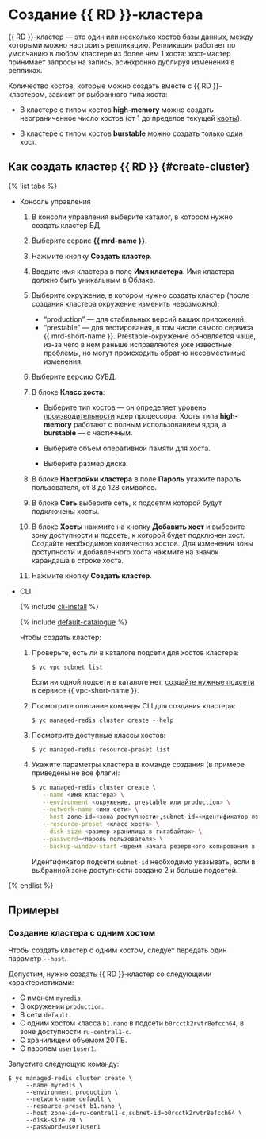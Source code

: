 # Создание {{ RD }}-кластера

{{ RD }}-кластер — это один или несколько хостов базы данных, между которыми можно настроить репликацию. Репликация работает по умолчанию в любом кластере из более чем 1 хоста: хост-мастер принимает запросы на запись, асинхронно дублируя изменения в репликах.

Количество хостов, которые можно создать вместе с {{ RD }}-кластером, зависит от выбранного типа хоста:

* В кластере с типом хостов **high-memory** можно создать неограниченное число хостов (от 1 до пределов текущей [квоты](../concepts/limits.md)).

* В кластере с типом хостов **burstable** можно создать только один хост.

## Как создать кластер {{ RD }} {#create-cluster}

{% list tabs %}

- Консоль управления
  
  1. В консоли управления выберите каталог, в котором нужно создать кластер БД.
  1. Выберите сервис **{{ mrd-name }}**.
  1. Нажмите кнопку **Создать кластер**.
  1. Введите имя кластера в поле **Имя кластера**. Имя кластера должно быть уникальным в Облаке.
  1. Выберите окружение, в котором нужно создать кластер (после создания кластера окружение изменить невозможно):
      - <q>production</q> — для стабильных версий ваших приложений.
      - <q>prestable</q> — для тестирования, в том числе самого сервиса {{ mrd-short-name }}. Prestable-окружение обновляется чаще, из-за чего в нем раньше исправляются уже известные проблемы, но могут происходить обратно несовместимые изменения.
  1. Выберите версию СУБД.
  

  1. В блоке **Класс хоста**:
      - Выберите тип хостов — он определяет уровень [производительности](../../compute/concepts/performance-levels) ядер процессора. Хосты типа **high-memory** работают с полным использованием ядра, а **burstable** — с частичным.
  
      - Выберите объем оперативной памяти для хоста.
  
      - Выберите размер диска.
  1. В блоке **Настройки кластера** в поле **Пароль** укажите пароль пользователя, от 8 до 128 символов.
  1. В блоке **Сеть** выберите сеть, к подсетям которой будут подключены хосты.
  1. В блоке **Хосты** нажмите на кнопку **Добавить хост** и выберите зону доступности и подсеть, к которой будет подключен хост. Создайте необходимое количество хостов. Для изменения зоны доступности и добавленного хоста нажмите на значок карандаша в строке хоста.

  
  1. Нажмите кнопку **Создать кластер**.
  
- CLI
  
  {% include [cli-install](../../_includes/cli-install.md) %}
  
  {% include [default-catalogue](../../_includes/default-catalogue.md) %}
  
  Чтобы создать кластер:
  
  1. Проверьте, есть ли в каталоге подсети для хостов кластера:
  
     ```
     $ yc vpc subnet list
     ```
  
     Если ни одной подсети в каталоге нет, [создайте нужные подсети](../../vpc/operations/subnet-create.md) в сервисе {{ vpc-short-name }}.
  
  1. Посмотрите описание команды CLI для создания кластера:
  
      ```
      $ yc managed-redis cluster create --help
      ```
  
  1. Посмотрите доступные классы хостов:
  
     ```
     $ yc managed-redis resource-preset list
     ```
  
  1. Укажите параметры кластера в команде создания (в примере приведены не все флаги):
  
      ```bash
      $ yc managed-redis cluster create \
         --name <имя кластера> \
         --environment <окружение, prestable или production> \
         --network-name <имя сети> \
         --host zone-id=<зона доступности>,subnet-id=<идентификатор подсети> \
         --resource-preset <класс хоста> \
         --disk-size <размер хранилища в гигабайтах> \
         --password=<пароль пользователя> \
         --backup-window-start <время начала резервного копирования в формате ЧЧ:ММ:СС>
      ```
  
      Идентификатор подсети `subnet-id` необходимо указывать, если в выбранной зоне доступности создано 2 и больше подсетей.
  
  
{% endlist %}


## Примеры

### Создание кластера с одним хостом

Чтобы создать кластер с одним хостом, следует передать один параметр `--host`.

Допустим, нужно создать {{ RD }}-кластер со следующими характеристиками:

- С именем `myredis`.
- В окружении `production`.
- В сети `default`.
- С одним хостом класса `b1.nano` в подсети `b0rcctk2rvtr8efcch64`, в зоне доступности `ru-central1-c`.
- С хранилищем объемом 20 ГБ.
- C паролем `user1user1`.

Запустите следующую команду:

```
$ yc managed-redis cluster create \
     --name myredis \
     --environment production \
     --network-name default \
     --resource-preset b1.nano \
     --host zone-id=ru-central1-c,subnet-id=b0rcctk2rvtr8efcch64 \
     --disk-size 20 \
     --password=user1user1
```
